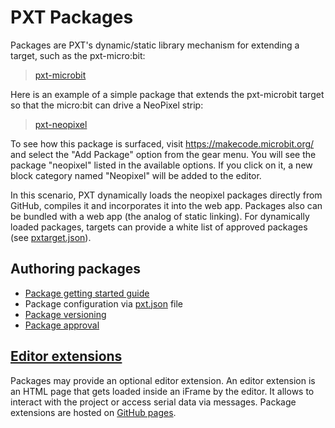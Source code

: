 # PXT Packages

Packages are PXT's dynamic/static library mechanism for extending a target, such as the
pxt-micro:bit:

> [pxt-microbit](https://github.com/microsoft/pxt-microbit)

Here is an example of a simple package that extends the pxt-microbit target 
so that the micro:bit can drive a NeoPixel strip: 

> [pxt-neopixel](https://github.com/Microsoft/pxt-neopixel)

To see how this package is surfaced, visit https://makecode.microbit.org/ and select the "Add Package" option from the gear menu. You will see the package "neopixel" listed in the available options. If you click on it, a new block category named "Neopixel" will be added to the editor. 

In this scenario, PXT dynamically loads the neopixel packages directly from GitHub, compiles it and incorporates it into the web app. Packages also can be bundled with a web app (the analog of static linking). For dynamically loaded packages, targets can provide a white list of approved packages (see [pxtarget.json](/targets/pxtarget#bundleddirs-string-)).

## Authoring packages

* [Package getting started guide](/packages/getting-started)
* Package configuration via [pxt.json](/packages/pxtJson) file
* [Package versioning](/packages/versioning)
* [Package approval](/packages/approval)

## [Editor extensions](/packages/extensions)

Packages may provide an optional editor extension. An editor extension is an HTML page that gets loaded inside an iFrame by the editor. It allows to interact with the project or access serial data via messages. Package extensions are hosted on [GitHub pages](https://pages.github.com/).